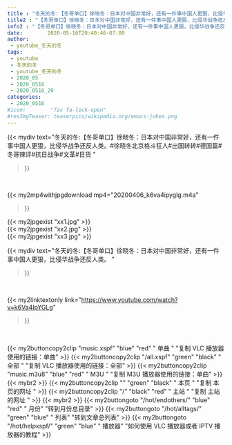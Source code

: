```yaml
---
title : "冬天的冬:【冬哥单口】徐晓冬：日本对中国非常好，还有一件事中国人更狠，比侵华战争还反人类。 "
title2 : "【冬哥单口】徐晓冬：日本对中国非常好，还有一件事中国人更狠，比侵华战争还反人类。 "
info2 : "【冬哥单口】徐晓冬：日本对中国非常好，还有一件事中国人更狠，比侵华战争还反人类。#徐晓冬北京格斗狂人#出国转转#德国篇#冬哥辣评#抗日战争#文革#日货 "
date:        2020-05-16T20:40:46-07:00
author:
 - youtube_冬天的冬
tags:
 - youtube
 - 冬天的冬
 - youtube_冬天的冬
 - 2020_05
 - 2020_0516
 - 2020_0516_20
categories:
 - 2020_0516
#icon:        "fas fa-lock-open"
#resImgTeaser: teaserpics/wikipedia.org/emacs-jokes.png
---
```


{{< mydiv text="冬天的冬:【冬哥单口】徐晓冬：日本对中国非常好，还有一件事中国人更狠，比侵华战争还反人类。#徐晓冬北京格斗狂人#出国转转#德国篇#冬哥辣评#抗日战争#文革#日货 "
>}}
<br>


{{< my2mp4withjpgdownload mp4="20200406_k6va4ipyglg.m4a"
>}}

{{< my2jpgexist "xx1.jpg" >}}<br>
{{< my2jpgexist "xx2.jpg" >}}<br>
{{< my2jpgexist "xx3.jpg" >}}<br>



{{< mydiv text="冬天的冬:【冬哥单口】徐晓冬：日本对中国非常好，还有一件事中国人更狠，比侵华战争还反人类。 "
>}}
<br>

{{< my2linktextonly link="https://www.youtube.com/watch?v=k6Va4IpYGLg"
>}}


<br>

{{< my2buttoncopy2clip "music.xspf"        "blue"   "red"    " 单曲 "  "复制 VLC 播放器使用的链接：单曲" >}} {{< my2buttoncopy2clip "/all.xspf"         "green"  "black"  " 全部 "  "复制 VLC 播放器使用的链接：全部" >}} {{< my2buttoncopy2clip "music.m3u8"        "blue"   "red"    " M3U  "    "复制 M3U 播放器使用的链接：单曲" >}} {{< mybr2 >}} {{< my2buttoncopy2clip ""                  "green"  "black"  " 本页 "    "复制 本页的网址 " >}} {{< my2buttoncopy2clip "/"                 "black"  "red"    " 主站 "    "复制 主站的网址 " >}} {{< mybr2 >}} {{< my2buttongoto      "/hot/endothers/"   "blue"   "red"    " 月份"   "转到月份总目录" >}} {{< my2buttongoto      "/hot/alltags/"     "green"  "blue"   " 列表"   "转到文章总列表" >}} {{< my2buttongoto      "/hot/helpxspf/"    "green"  "blue"   " 播放器" "如何使用 VLC 播放器或者 IPTV 播放器的教程" >}} 

